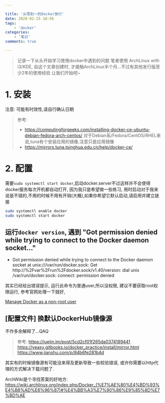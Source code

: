 ```yaml
---

title: '从零到一的Docker旅行'
date: 2020-02-25 16:56
tags: 
	- 'docker'
categories:
	- '笔记'
comments: true

---
```


> 记录一下从头开始学习使用docker中遇到的问题
> 笔者使用 ArchLinux with i3/KDE, 自这个文章创建时, 才接触ArchLinux半个月...不过有其他发行版至少2年的使用经验
> 让我们开始吧~

<!-- more -->

# 1. 安装
注意: 可能有时效性,请自行确认日期
> 参考: 
> - https://computingforgeeks.com/installing-docker-ce-ubuntu-debian-fedora-arch-centos/
> 对于Debian系/Fedora/CentOS/RHEL来说,tuna有个安装应用的镜像,注意只是应用镜像
> - https://mirrors.tuna.tsinghua.edu.cn/help/docker-ce/

# 2. 配置
需要`sudo systemctl start docker`,启动docker.server不过这样并不会使得docker服务每次开机都自动打开, 因为我只是希望做一些练习, 用时启动对于我来说是不错的,不用的时候不用有开销(大概),如果你希望它默认启动,请启用并建立链接
```bash
sudo systemctl enable docker
sudo systemctl start docker
```
## 运行`docker version`, 遇到 "Got permission denied while trying to connect to the Docker daemon socket..."
- Got permission denied while trying to connect to the Docker daemon socket at unix:///var/run/docker.sock: Get http://%2Fvar%2Frun%2Fdocker.sock/v1.40/version: dial unix /var/run/docker.sock: connect: permission denied

其实已经给出错误提示, 运行此命令为普通user,所以没权限, 建议不要获取root权限运行,
参考官网处理一下就好,

[Manage Docker as a non-root user](https://docs.docker.com/install/linux/linux-postinstall/#manage-docker-as-a-non-root-user#manage-docker-as-a-non-root-user)

## \[配置文件\] 换默认DockerHub镜像源
不作多余解释了...QAQ

> 参考:
> https://juejin.im/post/5cd2cf01f265da0374189441
> https://yeasy.gitbooks.io/docker_practice/install/mirror.html
> https://www.jianshu.com/p/84b6fe281b4d

其实有的时候镜像源有可能没来得及更新导致一些校验错误, 或许你需要以http代理的方式解决下载问题了. 

ArchWiki是个寻找答案的好地方: https://wiki.archlinux.org/index.php/Docker_(%E7%AE%80%E4%BD%93%E4%B8%AD%E6%96%87)#%E4%BB%A3%E7%90%86%E9%85%8D%E7%BD%AE
